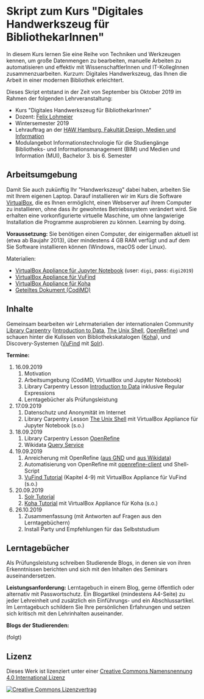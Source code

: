 # Skript zum Kurs "Digitales Handwerkszeug für BibliothekarInnen"

In diesem Kurs lernen Sie eine Reihe von Techniken und Werkzeugen kennen, um große Datenmengen zu bearbeiten, manuelle Arbeiten zu automatisieren und effektiv mit WissenschaftlerInnen und IT-KollegInnen zusammenzuarbeiten. Kurzum: Digitales Handwerkszeug, das Ihnen die Arbeit in einer modernen Bibliothek erleichtert.

Dieses Skript entstand in der Zeit von September bis Oktober 2019 im Rahmen der folgenden Lehrveranstaltung:

* Kurs "Digitales Handwerkszeug für BibliothekarInnen"
* Dozent: [Felix Lohmeier](http://felixlohmeier.de)
* Wintersemester 2019
* Lehrauftrag an der [HAW Hamburg, Fakultät Design, Medien und Information](https://www.haw-hamburg.de/department-information.html)
* Modulangebot Informationstechnologie für die Studiengänge Bibliotheks- und Informationsmanagement (BIM) und Medien und Information (MUI), Bachelor 3. bis 6. Semester

## Arbeitsumgebung

Damit Sie auch zukünftig Ihr "Handwerkszeug" dabei haben, arbeiten Sie mit Ihrem eigenen Laptop. Darauf installieren wir im Kurs die Software [VirtualBox](https://www.virtualbox.org/), die es Ihnen ermöglicht, einen Webserver auf ihrem Computer zu installieren, ohne dass ihr gewohntes Betriebssystem verändert wird. Sie erhalten eine vorkonfigurierte virtuelle Maschine, um ohne langwierige Installation die Programme ausprobieren zu können. Learning by doing.

**Voraussetzung:** Sie benötigen einen Computer, der einigermaßen aktuell ist (etwa ab Baujahr 2013), über mindestens 4 GB RAM verfügt und auf dem Sie Software installieren können (Windows, macOS oder Linux).

Materialien:
* [VirtualBox Appliance für Jupyter Notebook](https://drive.switch.ch/index.php/s/ePcuNSGALgPD1UJ) (user: `digi`, pass: `digi2019`)
* [VirtualBox Appliance für VuFind](https://drive.switch.ch/index.php/s/smsvrHZaiumh2WD)
* [VirtualBox Appliance für Koha](https://drive.switch.ch/index.php/s/vJ8x4vMmKsUisJK)
* [Geteiltes Dokument (CodiMD)](https://pad.gwdg.de/DjgnTSE5RxOv7HQnyZ1Dsg)

## Inhalte

Gemeinsam bearbeiten wir Lehrmaterialien der internationalen Community [Library Carpentry](https://librarycarpentry.org) ([Introduction to Data](https://librarycarpentry.org/lc-data-intro/), [The Unix Shell](https://librarycarpentry.github.io/lc-shell/), [OpenRefine](https://librarycarpentry.github.io/lc-open-refine/)) und schauen hinter die Kulissen von Bibliothekskatalogen ([Koha](https://koha-community.org/)), und Discovery-Systemen ([VuFind](https://vufind.org) mit [Solr](https://lucene.apache.org/solr/)).

**Termine:**

1. 16.09.2019
   1. Motivation
   2. Arbeitsumgebung (CodiMD, VirtualBox und Jupyter Notebook)
   3. Library Carpentry Lesson [Introduction to Data](https://librarycarpentry.org/lc-data-intro/) inklusive Regular Expressions
   4. Lerntagebücher als Prüfungsleistung
2. 17.09.2019
   1. Datenschutz und Anonymität im Internet
   2. Library Carpentry Lesson [The Unix Shell](https://librarycarpentry.github.io/lc-shell/) mit VirtualBox Appliance für Jupyter Notebook (s.o.)
3. 18.09.2019
   1. Library Carpentry Lesson [OpenRefine](https://librarycarpentry.github.io/lc-open-refine/)
   2. Wikidata [Query Service](https://query.wikidata.org)
4. 19.09.2019
   1. Anreicherung mit OpenRefine ([aus GND](http://blog.lobid.org/2018/08/27/openrefine.html) und [aus Wikidata](https://libjohn.github.io/openrefine/hands-on-reconciliation.html))
   2. Automatisierung von OpenRefine mit [openrefine-client](https://github.com/opencultureconsulting/openrefine-client) und Shell-Script
   3. [VuFind Tutorial](https://felixlohmeier.gitbooks.io/vufind-tutorial-de/content/04_Installation_Testimport.html) (Kapitel 4-9) mit VirtualBox Appliance für VuFind (s.o.)
5. 20.09.2019
   1. [Solr Tutorial](https://lucene.apache.org/solr/guide/8_1/solr-tutorial.html#exercise-1)
   2. [Koha Tutorial](https://openschoolsolutions.org/how-to-install-and-set-up-koha-for-schools-part-1/) mit VirtualBox Appliance für Koha (s.o.)
6. 26.10.2019
   1. Zusammenfassung (mit Antworten auf Fragen aus den Lerntagebüchern)
   2. Install Party und Empfehlungen für das Selbststudium

## Lerntagebücher

Als Prüfungsleistung schreiben Studierende Blogs, in denen sie von ihren Erkenntnissen berichten und sich mit den Inhalten des Seminars auseinandersetzen.

**Leistungsanforderung:** Lerntagebuch in einem Blog, gerne öffentlich oder alternativ mit Passwortschutz. Ein Blogartikel (mindestens A4-Seite) zu jeder Lehreinheit und zusätzlich ein Einführungs- und ein Abschlussartikel. Im Lerntagebuch schildern Sie Ihre persönlichen Erfahrungen und setzen sich kritisch mit den Lehrinhalten auseinander.

**Blogs der Studierenden:**

(folgt)

## Lizenz

Dieses Werk ist lizenziert unter einer [Creative Commons Namensnennung 4.0 International Lizenz](http://creativecommons.org/licenses/by/4.0/)

[![Creative Commons Lizenzvertrag](https://i.creativecommons.org/l/by/4.0/88x31.png)](http://creativecommons.org/licenses/by/4.0/)
